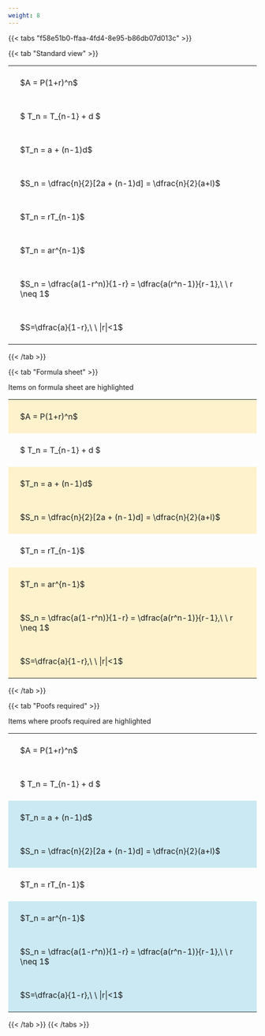 ```yaml
---
weight: 8
---
```


{{< tabs "f58e51b0-ffaa-4fd4-8e95-b86db07d013c" >}}

{{< tab "Standard view" >}}

<style type="text/css">
#T_b11a7 th.col_heading {
  text-align: left;
  font-size: 1em;
}
#T_b11a7 td {
  text-align: left;
  font-size: 1em;
  padding: 1.5em;
}
</style>
<table id="T_b11a7">
  <thead>
  </thead>
  <tbody>
    <tr>
      <td id="T_b11a7_row0_col0" class="data row0 col0" >$A = P(1+r)^n$</td>
    </tr>
    <tr>
      <td id="T_b11a7_row1_col0" class="data row1 col0" >$ T_n = T_{n-1} + d $</td>
    </tr>
    <tr>
      <td id="T_b11a7_row2_col0" class="data row2 col0" >$T_n = a + (n-1)d$</td>
    </tr>
    <tr>
      <td id="T_b11a7_row3_col0" class="data row3 col0" >$S_n = \dfrac{n}{2}[2a + (n-1)d] = \dfrac{n}{2}(a+l)$</td>
    </tr>
    <tr>
      <td id="T_b11a7_row4_col0" class="data row4 col0" >$T_n = rT_{n-1}$</td>
    </tr>
    <tr>
      <td id="T_b11a7_row5_col0" class="data row5 col0" >$T_n = ar^{n-1}$</td>
    </tr>
    <tr>
      <td id="T_b11a7_row6_col0" class="data row6 col0" >$S_n = \dfrac{a(1-r^n)}{1-r} = \dfrac{a(r^n-1)}{r-1},\ \  r \neq 1$</td>
    </tr>
    <tr>
      <td id="T_b11a7_row7_col0" class="data row7 col0" >$S=\dfrac{a}{1-r},\ \ |r|<1$</td>
    </tr>
  </tbody>
</table>
{{< /tab >}}

{{< tab "Formula sheet" >}}

Items on formula sheet are highlighted 
<br>
<style type="text/css">
#T_c873a th.col_heading {
  text-align: left;
  font-size: 1em;
}
#T_c873a td {
  text-align: left;
  font-size: 1em;
  padding: 1.5em;
}
#T_c873a_row0_col0, #T_c873a_row2_col0, #T_c873a_row3_col0, #T_c873a_row5_col0, #T_c873a_row6_col0, #T_c873a_row7_col0 {
  background-color: rgba(255,194,10, 0.2);
}
#T_c873a_row1_col0, #T_c873a_row4_col0 {
  background-color: rgba(0,0,0,0);
}
</style>
<table id="T_c873a">
  <thead>
  </thead>
  <tbody>
    <tr>
      <td id="T_c873a_row0_col0" class="data row0 col0" >$A = P(1+r)^n$</td>
    </tr>
    <tr>
      <td id="T_c873a_row1_col0" class="data row1 col0" >$ T_n = T_{n-1} + d $</td>
    </tr>
    <tr>
      <td id="T_c873a_row2_col0" class="data row2 col0" >$T_n = a + (n-1)d$</td>
    </tr>
    <tr>
      <td id="T_c873a_row3_col0" class="data row3 col0" >$S_n = \dfrac{n}{2}[2a + (n-1)d] = \dfrac{n}{2}(a+l)$</td>
    </tr>
    <tr>
      <td id="T_c873a_row4_col0" class="data row4 col0" >$T_n = rT_{n-1}$</td>
    </tr>
    <tr>
      <td id="T_c873a_row5_col0" class="data row5 col0" >$T_n = ar^{n-1}$</td>
    </tr>
    <tr>
      <td id="T_c873a_row6_col0" class="data row6 col0" >$S_n = \dfrac{a(1-r^n)}{1-r} = \dfrac{a(r^n-1)}{r-1},\ \  r \neq 1$</td>
    </tr>
    <tr>
      <td id="T_c873a_row7_col0" class="data row7 col0" >$S=\dfrac{a}{1-r},\ \ |r|<1$</td>
    </tr>
  </tbody>
</table>
{{< /tab >}}

{{< tab "Poofs required" >}}

Items where proofs required are highlighted 
<br>
<style type="text/css">
#T_77688 th.col_heading {
  text-align: left;
  font-size: 1em;
}
#T_77688 td {
  text-align: left;
  font-size: 1em;
  padding: 1.5em;
}
#T_77688_row0_col0, #T_77688_row1_col0, #T_77688_row4_col0 {
  background-color: rgba(0,0,0,0);
}
#T_77688_row2_col0, #T_77688_row3_col0, #T_77688_row5_col0, #T_77688_row6_col0, #T_77688_row7_col0 {
  background-color: rgba(0,150,200, 0.2);
}
</style>
<table id="T_77688">
  <thead>
  </thead>
  <tbody>
    <tr>
      <td id="T_77688_row0_col0" class="data row0 col0" >$A = P(1+r)^n$</td>
    </tr>
    <tr>
      <td id="T_77688_row1_col0" class="data row1 col0" >$ T_n = T_{n-1} + d $</td>
    </tr>
    <tr>
      <td id="T_77688_row2_col0" class="data row2 col0" >$T_n = a + (n-1)d$</td>
    </tr>
    <tr>
      <td id="T_77688_row3_col0" class="data row3 col0" >$S_n = \dfrac{n}{2}[2a + (n-1)d] = \dfrac{n}{2}(a+l)$</td>
    </tr>
    <tr>
      <td id="T_77688_row4_col0" class="data row4 col0" >$T_n = rT_{n-1}$</td>
    </tr>
    <tr>
      <td id="T_77688_row5_col0" class="data row5 col0" >$T_n = ar^{n-1}$</td>
    </tr>
    <tr>
      <td id="T_77688_row6_col0" class="data row6 col0" >$S_n = \dfrac{a(1-r^n)}{1-r} = \dfrac{a(r^n-1)}{r-1},\ \  r \neq 1$</td>
    </tr>
    <tr>
      <td id="T_77688_row7_col0" class="data row7 col0" >$S=\dfrac{a}{1-r},\ \ |r|<1$</td>
    </tr>
  </tbody>
</table>
{{< /tab >}}
{{< /tabs >}}